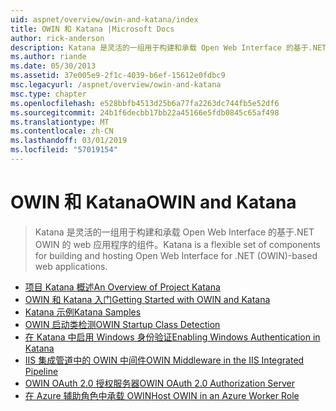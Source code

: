 ```yaml
---
uid: aspnet/overview/owin-and-katana/index
title: OWIN 和 Katana |Microsoft Docs
author: rick-anderson
description: Katana 是灵活的一组用于构建和承载 Open Web Interface 的基于.NET OWIN 的 web 应用程序的组件。
ms.author: riande
ms.date: 05/30/2013
ms.assetid: 37e005e9-2f1c-4039-b6ef-15612e0fdbc9
msc.legacyurl: /aspnet/overview/owin-and-katana
msc.type: chapter
ms.openlocfilehash: e528bbfb4513d25b6a77fa2263dc744fb5e52df6
ms.sourcegitcommit: 24b1f6decbb17bb22a45166e5fdb0845c65af498
ms.translationtype: MT
ms.contentlocale: zh-CN
ms.lasthandoff: 03/01/2019
ms.locfileid: "57019154"
---
```

<a name="owin-and-katana"></a><span data-ttu-id="7b6ab-103">OWIN 和 Katana</span><span class="sxs-lookup"><span data-stu-id="7b6ab-103">OWIN and Katana</span></span>
====================
> <span data-ttu-id="7b6ab-104">Katana 是灵活的一组用于构建和承载 Open Web Interface 的基于.NET OWIN 的 web 应用程序的组件。</span><span class="sxs-lookup"><span data-stu-id="7b6ab-104">Katana is a flexible set of components for building and hosting Open Web Interface for .NET (OWIN)-based web applications.</span></span>


- [<span data-ttu-id="7b6ab-105">项目 Katana 概述</span><span class="sxs-lookup"><span data-stu-id="7b6ab-105">An Overview of Project Katana</span></span>](an-overview-of-project-katana.md)
- [<span data-ttu-id="7b6ab-106">OWIN 和 Katana 入门</span><span class="sxs-lookup"><span data-stu-id="7b6ab-106">Getting Started with OWIN and Katana</span></span>](getting-started-with-owin-and-katana.md)
- [<span data-ttu-id="7b6ab-107">Katana 示例</span><span class="sxs-lookup"><span data-stu-id="7b6ab-107">Katana Samples</span></span>](katana-samples.md)
- [<span data-ttu-id="7b6ab-108">OWIN 启动类检测</span><span class="sxs-lookup"><span data-stu-id="7b6ab-108">OWIN Startup Class Detection</span></span>](owin-startup-class-detection.md)
- [<span data-ttu-id="7b6ab-109">在 Katana 中启用 Windows 身份验证</span><span class="sxs-lookup"><span data-stu-id="7b6ab-109">Enabling Windows Authentication in Katana</span></span>](enabling-windows-authentication-in-katana.md)
- [<span data-ttu-id="7b6ab-110">IIS 集成管道中的 OWIN 中间件</span><span class="sxs-lookup"><span data-stu-id="7b6ab-110">OWIN Middleware in the IIS Integrated Pipeline</span></span>](owin-middleware-in-the-iis-integrated-pipeline.md)
- [<span data-ttu-id="7b6ab-111">OWIN OAuth 2.0 授权服务器</span><span class="sxs-lookup"><span data-stu-id="7b6ab-111">OWIN OAuth 2.0 Authorization Server</span></span>](owin-oauth-20-authorization-server.md)
- [<span data-ttu-id="7b6ab-112">在 Azure 辅助角色中承载 OWIN</span><span class="sxs-lookup"><span data-stu-id="7b6ab-112">Host OWIN in an Azure Worker Role</span></span>](host-owin-in-an-azure-worker-role.md)
